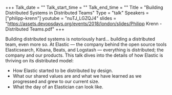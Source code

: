 +++
Talk_date = ""
Talk_start_time = ""
Talk_end_time = ""
Title = "Building Distributed Systems in Distributed Teams"
Type = "talk"
Speakers = ["philipp-krenn"]
youtube = "nuTJ_LGZQJ4"
slides = "https://assets.devopsdays.org/events/2018/london/slides/Philipp Krenn - Distributed Teams.pdf"
+++

Building distributed systems is notoriously hard... building a distributed team, even more so. At Elastic — the company behind the open source tools Elasticsearch, Kibana, Beats, and Logstash — everything is distributed; the company and our products. This talk dives into the details of how Elastic is thriving on its distributed model:

* How Elastic started to be distributed by design.
* What our shared values are and what we have learned as we progressed and grew to our current size.
* What the day of an Elastician can look like.
